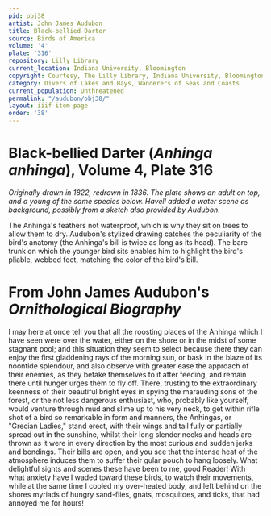 ```yaml
---
pid: obj38
artist: John James Audubon
title: Black-bellied Darter
source: Birds of America
volume: '4'
plate: '316'
repository: Lilly Library
current_location: Indiana University, Bloomington
copyright: Courtesy, The Lilly Library, Indiana University, Bloomington, Indiana
category: Divers of Lakes and Bays, Wanderers of Seas and Coasts
current_population: Unthreatened
permalink: "/audubon/obj38/"
layout: iiif-item-page
order: '38'
---
```


# Black-bellied Darter (_Anhinga anhinga_), Volume 4, Plate 316

_Originally drawn in 1822, redrawn in 1836. The plate shows an adult on top, and a young of the same species below. Havell added a water scene as background, possibly from a sketch also provided by Audubon._

The Anhinga's feathers not waterproof, which is why they sit on trees to allow them to dry. Audubon's stylized drawing catches the peculiarity of the bird's anatomy (the Anhinga's bill is twice as long as its head). The bare trunk on which the younger bird sits enables him to highlight the bird's pliable, webbed feet, matching the color of the bird's bill.

# From John James Audubon's _Ornithological Biography_

I may here at once tell you that all the roosting places of the Anhinga which I have seen were over the water, either on the shore or in the midst of some stagnant pool; and this situation they seem to select because there they can enjoy the first gladdening rays of the morning sun, or bask in the blaze of its noontide splendour, and also observe with greater ease the approach of their enemies, as they betake themselves to it after feeding, and remain there until hunger urges them to fly off. There, trusting to the extraordinary keenness of their beautiful bright eyes in spying the marauding sons of the forest, or the not less dangerous enthusiast, who, probably like yourself, would venture through mud and slime up to his very neck, to get within rifle shot of a bird so remarkable in form and manners, the Anhingas, or "Grecian Ladies," stand erect, with their wings and tail fully or partially spread out in the sunshine, whilst their long slender necks and heads are thrown as it were in every direction by the most curious and sudden jerks and bendings. Their bills are open, and you see that the intense heat of the atmosphere induces them to suffer their gular pouch to hang loosely. What delightful sights and scenes these have been to me, good Reader! With what anxiety have I waded toward these birds, to watch their movements, while at the same time I cooled my over-heated body, and left behind on the shores myriads of hungry sand-flies, gnats, mosquitoes, and ticks, that had annoyed me for hours!
